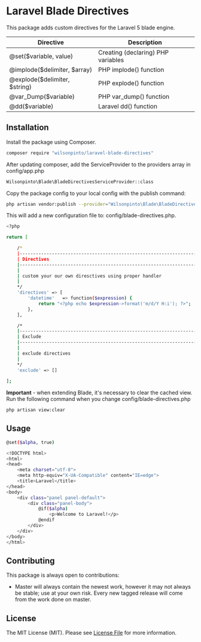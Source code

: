 # Laravel Blade Directives

This package adds custom directives for the Laravel 5 blade engine.

| Directive                           | Description   			                                                   |
| ----------------------------------- | -------------------------------------------------------------------------- |
| @set($variable, value)              | Creating (declaring) PHP variables                                         |
| @implode($delimiter, $array)        | PHP implode() function                                                     |
| @explode($delimiter, $string)       | PHP explode() function                                                     |
| @var_Dump($variable)                | PHP var_dump() function                                                    |
| @dd($variable)                      | Laravel dd() function                                                      |

## Installation

Install the package using Composer.

``` bash
composer require "wilsonpinto/laravel-blade-directives"
```

After updating composer, add the ServiceProvider to the providers array in config/app.php

``` bash
Wilsonpinto\Blade\BladeDirectivesServiceProvider::class
```

Copy the package config to your local config with the publish command:
``` bash
php artisan vendor:publish --provider="Wilsonpinto\Blade\BladeDirectivesServiceProvider"
```
This will add a new configuration file to: config/blade-directives.php.

``` bash
<?php

return [

    /*
    |--------------------------------------------------------------------------
    | Directives
    |--------------------------------------------------------------------------
    |
    | custom your our own diresctives using proper handler
    |
    */    	 
    'directives' => [
        'datetime'   => function($expression) {
            return "<?php echo $expression->format('m/d/Y H:i'); ?>";
        },
    ],

    /*
    |--------------------------------------------------------------------------
    | Exclude
    |--------------------------------------------------------------------------
    |
    | exclude directives
    |
    */
    'exclude' => []
    
];
```
**Important** - when extending Blade, it's necessary to clear the cached view. Run the following command when you change config/blade-directives.php

```bash
php artisan view:clear
```

## Usage

``` bash
@set($alpha, true)

<!DOCTYPE html>
<html>
<head>
	<meta charset="utf-8">
	<meta http-equiv="X-UA-Compatible" content="IE=edge">
	<title>Laravel</title>
</head>
<body>
	<div class="panel panel-default">
		<div class="panel-body">
    		@if($alpha)
                <p>Welcome to Laravel!</p>
            @endif
    	</div>
    </div>
</body>
</html>
```

## Contributing
This package is always open to contributions:

* Master will always contain the newest work, however it may not always be stable; use at your own risk.  Every new tagged release will come from the work done on master.

## License
The MIT License (MIT). Please see [License File](LICENSE.md) for more information.
